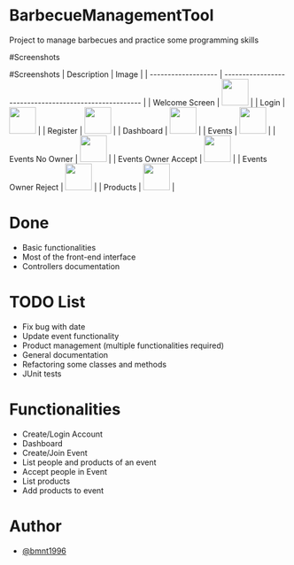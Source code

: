 # BarbecueManagementTool
Project to manage barbecues and practice some programming skills

#Screenshots

#Screenshots
| Description         | Image                                                  |
| ------------------- | ------------------------------------------------------ |
| Welcome Screen      | <img src="https://github.com/favicon.ico" width="48">  |
| Login               | <img src="https://github.com/favicon.ico" width="48">  |
| Register            | <img src="https://github.com/favicon.ico" width="48">  |
| Dashboard           | <img src="https://github.com/favicon.ico" width="48">  |
| Events              | <img src="https://github.com/favicon.ico" width="48">  |
| Events No Owner     | <img src="https://github.com/favicon.ico" width="48">  |
| Events Owner Accept | <img src="https://github.com/favicon.ico" width="48">  |
| Events Owner Reject | <img src="https://github.com/favicon.ico" width="48">  |
| Products            | <img src="https://github.com/favicon.ico" width="48">  |


# Done
- Basic functionalities
- Most of the front-end interface
- Controllers documentation

# TODO List
- Fix bug with date
- Update event functionality
- Product management (multiple functionalities required)
- General documentation
- Refactoring some classes and methods
- JUnit tests

# Functionalities
- Create/Login Account
- Dashboard
- Create/Join Event
- List people and products of an event
- Accept people in Event
- List products
- Add products to event

# Author
- [@bmnt1996](https://www.github.com/bmnt1996)